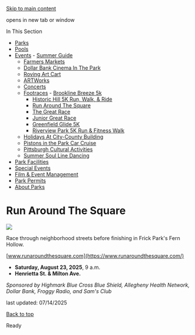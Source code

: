 [Skip to main content](https://www.pittsburghpa.gov/Recreation-Events/Events/Footraces/Run-Around-The-Square#main-content)

opens in new tab or window

In This Section

- [Parks](https://www.pittsburghpa.gov/Recreation-Events/Parks)
- [Pools](https://www.pittsburghpa.gov/Recreation-Events/Pools)
- [Events](https://www.pittsburghpa.gov/Recreation-Events/Events)  - [Summer Guide](https://www.pittsburghpa.gov/Recreation-Events/Events/Summer-Guide)
  - [Farmers Markets](https://www.pittsburghpa.gov/Recreation-Events/Events/Farmers-Markets)
  - [Dollar Bank Cinema In The Park](https://www.pittsburghpa.gov/Recreation-Events/Events/Dollar-Bank-Cinema-In-The-Park)
  - [Roving Art Cart](https://www.pittsburghpa.gov/Recreation-Events/Events/Roving-Art-Cart)
  - [ARTWorks](https://www.pittsburghpa.gov/Recreation-Events/Events/ARTWorks)
  - [Concerts](https://www.pittsburghpa.gov/Recreation-Events/Events/Concerts)
  - [Footraces](https://www.pittsburghpa.gov/Recreation-Events/Events/Footraces)    - [Brookline Breeze 5k](https://www.pittsburghpa.gov/Recreation-Events/Events/Footraces/Brookline-Breeze-5k)
    - [Historic Hill 5K Run, Walk, & Ride](https://www.pittsburghpa.gov/Recreation-Events/Events/Footraces/Historic-Hill-5K-Run-Walk-Ride)
    - [Run Around The Square](https://www.pittsburghpa.gov/Recreation-Events/Events/Footraces/Run-Around-The-Square)
    - [The Great Race](https://www.pittsburghpa.gov/Recreation-Events/Events/Footraces/The-Great-Race)
    - [Junior Great Race](https://www.pittsburghpa.gov/Recreation-Events/Events/Footraces/Junior-Great-Race)
    - [Greenfield Glide 5K](https://www.pittsburghpa.gov/Recreation-Events/Events/Footraces/Greenfield-Glide)
    - [Riverview Park 5K Run & Fitness Walk](https://www.pittsburghpa.gov/Recreation-Events/Events/Footraces/Riverview-Park-5K-Run-Fitness-Walk)
  - [Holidays At City-County Building](https://www.pittsburghpa.gov/Recreation-Events/Events/Holidays-At-City-County-Building)
  - [Pistons in the Park Car Cruise](https://www.pittsburghpa.gov/Recreation-Events/Events/Pistons-in-the-Park-Car-Cruise)
  - [Pittsburgh Cultural Activities](https://www.pittsburghpa.gov/Recreation-Events/Events/Pittsburgh-Cultural-Activities)
  - [Summer Soul Line Dancing](https://www.pittsburghpa.gov/Recreation-Events/Events/Summer-Soul-Line-Dancing)
- [Park Facilities](https://www.pittsburghpa.gov/Recreation-Events/Park-Facilities)
- [Special Events](https://www.pittsburghpa.gov/Recreation-Events/Special-Events)
- [Film & Event Management](https://www.pittsburghpa.gov/Recreation-Events/Film-Event-Management)
- [Park Permits](https://www.pittsburghpa.gov/Recreation-Events/Park-Permits)
- [About Parks](https://www.pittsburghpa.gov/Recreation-Events/About-Parks)

# Run Around The Square

![](https://www.pittsburghpa.gov/files/assets/city/v/1/special-events/events/4924_run-around-the-square.jpg)

Race through neighborhood streets before finishing in Frick Park's Fern Hollow.

[www.runaroundthesquare.com](https://www.runaroundthesquare.com/)

- **Saturday, August 23, 2025**, 9 a.m.
- **Henrietta St. & Milton Ave.**

_Sponsored by Highmark Blue Cross Blue Shield, Allegheny Health Network, Dollar Bank, Froggy Radio, and Sam's Club_

last updated: 07/14/2025

[Back to top](https://www.pittsburghpa.gov/Recreation-Events/Events/Footraces/Run-Around-The-Square#body-top)

Ready

